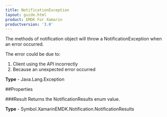 ```yaml
---
title: NotificationException
layout: guide.html
product: EMDK For Xamarin 
productversion: '3.0' 
---
```

The methods of notification object will throw a NotificationException when an error occurred.

The error could be due to:
1. Client using the API incorrectly
2. Because an unexpected error occurred

**Type** - Java.Lang.Exception

##Properties

###Result
Returns the NotificationResults enum value.

**Type** - Symbol.XamarinEMDK.Notification.NotificationResults
